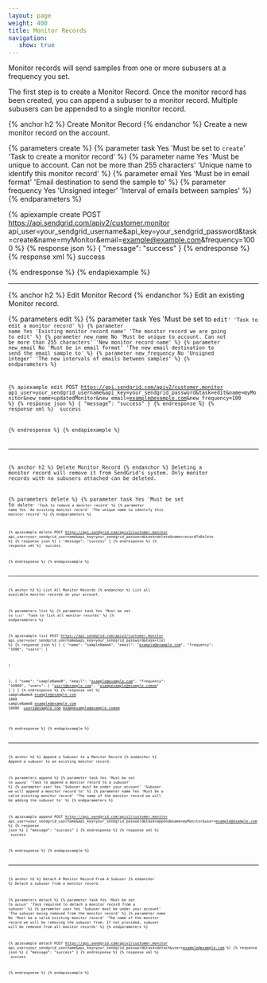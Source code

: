 ```yaml
---
layout: page
weight: 400
title: Monitor Records
navigation:
   show: true
---
```


Monitor records will send samples from one or more subusers at a frequency you set.

The first step is to create a Monitor Record. Once the monitor record has been created, you can append a subuser to a monitor record. Multiple subusers can be appended to a single monitor record.

{% anchor h2 %}
Create Monitor Record 
{% endanchor %}
Create a new monitor record on the account.

{% parameters create %}
 {% parameter task Yes 'Must be set to <code>create</code>' 'Task to create a monitor record' %}
 {% parameter name Yes 'Must be unique to account. Can not be more than 255 characters' 'Unique name to identify this monitor record' %}
 {% parameter email Yes 'Must be in email format' 'Email destination to send the sample to' %}
 {% parameter frequency Yes 'Unsigned integer' 'Interval of emails between samples' %}
{% endparameters %}

{% apiexample create POST https://api.sendgrid.com/apiv2/customer.monitor api_user=your_sendgrid_username&api_key=your_sendgrid_password&task=create&name=myMonitor&email=example@example.com&frequency=1000 %}
  {% response json %}
{
  "message": "success"
}
  {% endresponse %}
  {% response xml %}
<result>
   <message>success</message>
</result>

  {% endresponse %}
{% endapiexample %}

* * * * *

{% anchor h2 %}
Edit Monitor Record 
{% endanchor %}
Edit an existing Monitor record.

{% parameters edit %}
 {% parameter task Yes 'Must be set to <code>edit<code>' 'Task to edit a monitor record' %}
 {% parameter name Yes 'Existing monitor record name' 'The monitor record we are going to edit' %}
 {% parameter new_name No 'Must be unique to account. Can not be more than 255 characters' 'New monitor record name' %}
 {% parameter new_email No 'Must be in email format' 'The new email destination to send the email sample to' %}
 {% parameter new_frequency No 'Unsigned integer' 'The new intervals of emails between samples' %}
{% endparameters %}

{% apiexample edit POST https://api.sendgrid.com/apiv2/customer.monitor api_user=your_sendgrid_username&api_key=your_sendgrid_password&task=edit&name=myMonitor&new_name=updatedMonitor&new_email=example@example.com&new_frequency=100 %}
  {% response json %}
{
  "message": "success"
}
  {% endresponse %}
  {% response xml %}
<result>
   <message>success</message>
</result>

  {% endresponse %}
{% endapiexample %}

* * * * *

{% anchor h2 %}
Delete Monitor Record 
{% endanchor %}
Deleting a monitor record will remove it from SendGrid's system. Only monitor records with no subusers attached can be deleted.

{% parameters delete %}
 {% parameter task Yes 'Must be set to <code>delete<code>' 'Task to remove a monitor record' %}
 {% parameter name Yes 'An existing monitor record' 'The unique name to identify this monitor record' %}
{% endparameters %}


{% apiexample delete POST https://api.sendgrid.com/apiv2/customer.monitor api_user=your_sendgrid_username&api_key=your_sendgrid_password&task=delete&name=recordToDelete %}
  {% response json %}
{
  "message": "success"
}
  {% endresponse %}
  {% response xml %}
<result>
   <message>success</message>
</result>

  {% endresponse %}
{% endapiexample %}

* * * * *

{% anchor h2 %}
List All Monitor Records 
{% endanchor %}
List all available monitor records on your account.


{% parameters list %}
 {% parameter task Yes 'Must be set to <code>list</code>' 'Task to list all monitor records' %}
{% endparameters %}


{% apiexample list POST https://api.sendgrid.com/apiv2/customer.monitor api_user=your_sendgrid_username&api_key=your_sendgrid_password&task=list %}
  {% response json %}
[
  {
    "name": "sampleNameA",
    "email": "example@example.com",
    "frequency": "1000",
    "users": [

    ]
  },
  {
    "name": "sampleNameB",
    "email": "example@example.com",
    "frequency": "10000",
    "users": [
      "user1@example.com",
      "exampexample@example.comom"
    ]
  }
]
  {% endresponse %}
  {% response xml %}
<monitors>
   <monitor>
      <name>sampleNameA</name>
      <email>example@example.com</email>
      <frequency>1000</frequency>
      <users/>
   </monitor>
   <monitor>
      <name>sampleNameB</name>
      <email>example@example.com</email>
      <frequency>10000</frequency>
      <users>
         <user>user1@example.com</user>
         <user>exampexample@example.comom</user>
      </users>
   </monitor>
</monitors>

  {% endresponse %}
{% endapiexample %}

* * * * *

{% anchor h2 %}
Append a Subuser to a Monitor Record 
{% endanchor %}
Append a subuser to an existing monitor record.


{% parameters append %}
 {% parameter task Yes 'Must be set to <code>append</code>' 'Task to append a monitor record to a subuser' %}
 {% parameter user Yes 'Subuser must be under your account' 'Subuser we will append a monitor record to' %}
 {% parameter name Yes 'Must be a valid existing monitor record' 'The name of the monitor record we will be adding the subuser to' %}
{% endparameters %}


{% apiexample append POST https://api.sendgrid.com/apiv2/customer.monitor api_user=your_sendgrid_username&api_key=your_sendgrid_password&task=append&name=myMonitor&user=example@example.com %}
  {% response json %}
{
  "message": "success"
}
  {% endresponse %}
  {% response xml %}
<result>
   <message>success</message>
</result>

  {% endresponse %}
{% endapiexample %}

* * * * *

{% anchor h2 %}
Detach A Monitor Record From A Subuser 
{% endanchor %}
Detach a subuser from a monitor record.


{% parameters detach %}
 {% parameter task Yes 'Must be set to <code>detach</code>' 'Task required to detach a monitor record from a subuser' %}
 {% parameter user Yes 'Subuser must be under your account' 'The subuser being removed from the monitor record' %}
 {% parameter name No 'Must be a valid existing monitor record' 'The name of the monitor record we will be removing the subuser from. If not provided, subuser will be removed from all monitor records' %}
{% endparameters %}


{% apiexample detach POST https://api.sendgrid.com/apiv2/customer.monitor api_user=your_sendgrid_username&api_key=your_sendgrid_password&task=detach&user=example@example.com %}
  {% response json %}
{
  "message": "success"
}
  {% endresponse %}
  {% response xml %}
<result>
   <message>success</message>
</result>

  {% endresponse %}
{% endapiexample %}
